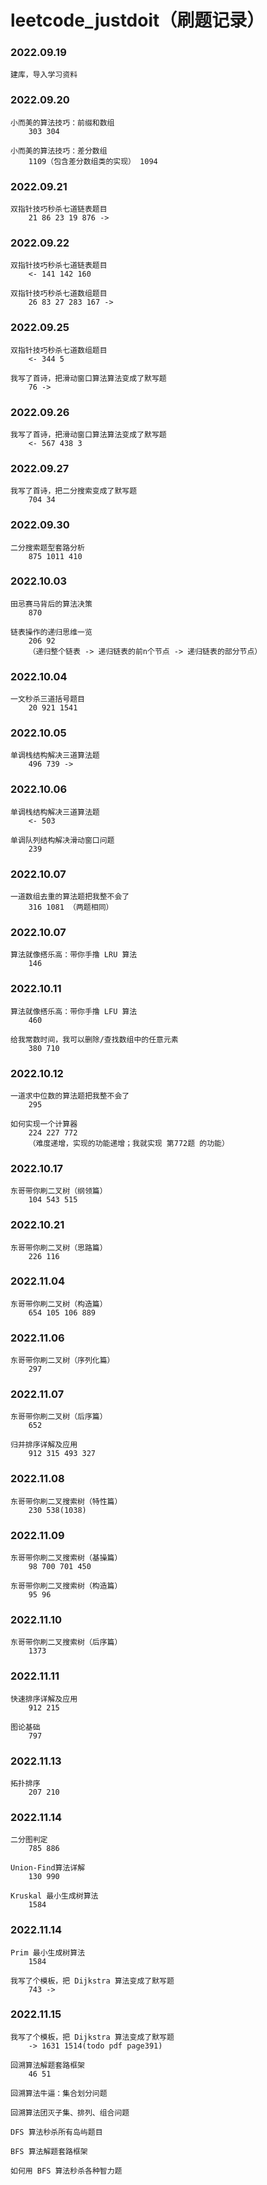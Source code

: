 # leetcode_justdoit（刷题记录）

### 2022.09.19

    建库，导入学习资料

### 2022.09.20

    ⼩⽽美的算法技巧：前缀和数组 
        303 304

    ⼩⽽美的算法技巧：差分数组
        1109（包含差分数组类的实现） 1094

### 2022.09.21

    双指针技巧秒杀七道链表题⽬
        21 86 23 19 876 ->

### 2022.09.22

    双指针技巧秒杀七道链表题⽬
        <- 141 142 160

    双指针技巧秒杀七道数组题⽬
        26 83 27 283 167 ->

### 2022.09.25

    双指针技巧秒杀七道数组题⽬
        <- 344 5

    我写了⾸诗，把滑动窗⼝算法算法变成了默写题
        76 ->

### 2022.09.26

    我写了⾸诗，把滑动窗⼝算法算法变成了默写题
        <- 567 438 3

### 2022.09.27

    我写了⾸诗，把⼆分搜索变成了默写题
        704 34

### 2022.09.30

    ⼆分搜索题型套路分析
        875 1011 410

### 2022.10.03

    ⽥忌赛⻢背后的算法决策
        870

    链表操作的递归思维⼀览
        206 92
        （递归整个链表 -> 递归链表的前n个节点 -> 递归链表的部分节点）

### 2022.10.04

    ⼀⽂秒杀三道括号题⽬
        20 921 1541

### 2022.10.05

    单调栈结构解决三道算法题
        496 739 ->

### 2022.10.06

    单调栈结构解决三道算法题
        <- 503 

    单调队列结构解决滑动窗⼝问题
        239

### 2022.10.07

    ⼀道数组去重的算法题把我整不会了
        316 1081 （两题相同）

### 2022.10.07

    算法就像搭乐⾼：带你⼿撸 LRU 算法
        146 

### 2022.10.11

    算法就像搭乐⾼：带你⼿撸 LFU 算法
        460

    给我常数时间，我可以删除/查找数组中的任意元素
        380 710

### 2022.10.12

    ⼀道求中位数的算法题把我整不会了
        295

    如何实现⼀个计算器
        224 227 772
        （难度递增，实现的功能递增；我就实现 第772题 的功能）

### 2022.10.17

    东哥带你刷⼆叉树（纲领篇）
        104 543 515

### 2022.10.21

    东哥带你刷⼆叉树（思路篇）
        226 116

### 2022.11.04

    东哥带你刷⼆叉树（构造篇）
        654 105 106 889

### 2022.11.06

    东哥带你刷⼆叉树（序列化篇）
        297

### 2022.11.07

    东哥带你刷⼆叉树（后序篇）
        652

    归并排序详解及应⽤
        912 315 493 327

### 2022.11.08

    东哥带你刷⼆叉搜索树（特性篇）
        230 538(1038) 

### 2022.11.09

    东哥带你刷⼆叉搜索树（基操篇）
        98 700 701 450

    东哥带你刷⼆叉搜索树（构造篇）
        95 96

### 2022.11.10

    东哥带你刷⼆叉搜索树（后序篇）
        1373

### 2022.11.11

    快速排序详解及应⽤
        912 215

    图论基础
        797

### 2022.11.13

    拓扑排序
        207 210

### 2022.11.14
    
    ⼆分图判定
        785 886

    Union-Find算法详解
        130 990

    Kruskal 最⼩⽣成树算法
        1584

### 2022.11.14
    
    Prim 最⼩⽣成树算法
        1584

    我写了个模板，把 Dijkstra 算法变成了默写题
        743 ->

### 2022.11.15

    我写了个模板，把 Dijkstra 算法变成了默写题
        -> 1631 1514(todo pdf page391)

    回溯算法解题套路框架
        46 51

    回溯算法⽜逼：集合划分问题

    回溯算法团灭⼦集、排列、组合问题

    DFS 算法秒杀所有岛屿题⽬

    BFS 算法解题套路框架

    如何⽤ BFS 算法秒杀各种智⼒题